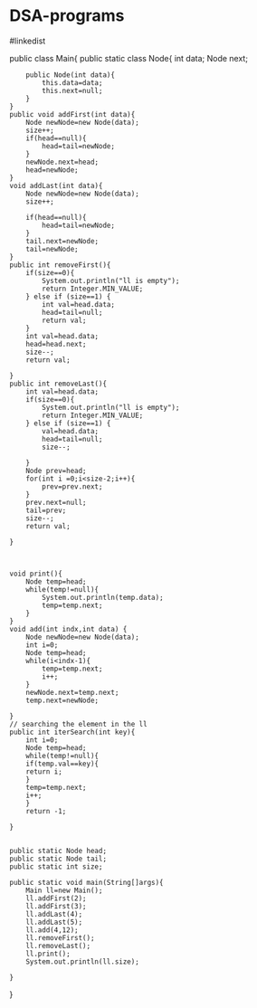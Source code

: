 # DSA-programs
#linkedist

public class Main{
    public static class Node{
        int data;
        Node next;

        public Node(int data){
            this.data=data;
            this.next=null;
        }
    }
    public void addFirst(int data){
        Node newNode=new Node(data);
        size++;
        if(head==null){
            head=tail=newNode;
        }
        newNode.next=head;
        head=newNode;
    }
    void addLast(int data){
        Node newNode=new Node(data);
        size++;

        if(head==null){
            head=tail=newNode;
        }
        tail.next=newNode;
        tail=newNode;
    }
    public int removeFirst(){
        if(size==0){
            System.out.println("ll is empty");
            return Integer.MIN_VALUE;
        } else if (size==1) {
            int val=head.data;
            head=tail=null;
            return val;
        }
        int val=head.data;
        head=head.next;
        size--;
        return val;

    }
    public int removeLast(){
        int val=head.data;
        if(size==0){
            System.out.println("ll is empty");
            return Integer.MIN_VALUE;
        } else if (size==1) {
            val=head.data;
            head=tail=null;
            size--;

        }
        Node prev=head;
        for(int i =0;i<size-2;i++){
            prev=prev.next;
        }
        prev.next=null;
        tail=prev;
        size--;
        return val;

    }



    void print(){
        Node temp=head;
        while(temp!=null){
            System.out.println(temp.data);
            temp=temp.next;
        }
    }
    void add(int indx,int data) {
        Node newNode=new Node(data);
        int i=0;
        Node temp=head;
        while(i<indx-1){
            temp=temp.next;
            i++;
        }
        newNode.next=temp.next;
        temp.next=newNode;

    }
    // searching the element in the ll
    public int iterSearch(int key){
        int i=0;
        Node temp=head;
        while(temp!=null){
        if(temp.val==key){
        return i;
        }
        temp=temp.next;
        i++;
        }
        return -1;
    
    }


    public static Node head;
    public static Node tail;
    public static int size;

    public static void main(String[]args){
        Main ll=new Main();
        ll.addFirst(2);
        ll.addFirst(3);
        ll.addLast(4);
        ll.addLast(5);
        ll.add(4,12);
        ll.removeFirst();
        ll.removeLast();
        ll.print();
        System.out.println(ll.size);

    }
}
